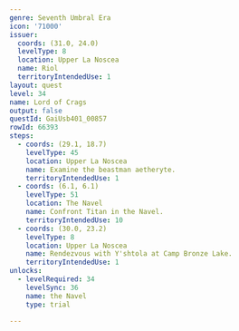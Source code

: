 ```yaml
---
genre: Seventh Umbral Era
icon: '71000'
issuer:
  coords: (31.0, 24.0)
  levelType: 8
  location: Upper La Noscea
  name: Riol
  territoryIntendedUse: 1
layout: quest
level: 34
name: Lord of Crags
output: false
questId: GaiUsb401_00857
rowId: 66393
steps:
  - coords: (29.1, 18.7)
    levelType: 45
    location: Upper La Noscea
    name: Examine the beastman aetheryte.
    territoryIntendedUse: 1
  - coords: (6.1, 6.1)
    levelType: 51
    location: The Navel
    name: Confront Titan in the Navel.
    territoryIntendedUse: 10
  - coords: (30.0, 23.2)
    levelType: 8
    location: Upper La Noscea
    name: Rendezvous with Y'shtola at Camp Bronze Lake.
    territoryIntendedUse: 1
unlocks:
  - levelRequired: 34
    levelSync: 36
    name: the Navel
    type: trial

---
```

